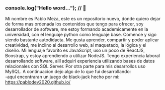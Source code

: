 ### console.log("Hello word..."); // 👋
Mi nombre es Pablo Meza, este es un repositorio nuevo, donde quiero dejar de forma mas ordenada los contenidos que tengo para ofrecer, soy desarrollador de software, me estoy formando academicamente en la universidad, con el lenguaje python como lenguaje base. Comence y sigo siendo bastante autodidacta. Me gusta aprender, compartir y poder aplicar creatividad, me inclino al desarrollo web, al maquetado, la lógica y el diseño. Mi lenguaje favorito es JavaScript, uso un poco de ReactJS, Boostrap, y estoy aprendiendo a utilizar NodeJS. Tengo experiencia laboral desarrollando software, allí adquirí experiencia utilizando bases de datos relacionales con SQL Server. Por otra parte para mis desarrollos uso MySQL. A continuacion dejo algo de lo que fui desarrollando:               
-aquí encontraran un juego de black-jack hecho por mi: https://pablodev2020.github.io/
<!--
**Pablo-Meza/Pablo-Meza** is a ✨ _special_ ✨ repository because its `README.md` (this file) appears on your GitHub profile.

Here are some ideas to get you started:

- 🔭 I’m currently working on ...
- 🌱 I’m currently learning ...
- 👯 I’m looking to collaborate on ...
- 🤔 I’m looking for help with ...
- 💬 Ask me about ...
- 📫 How to reach me: ...
- 😄 Pronouns: ...
- ⚡ Fun fact: ...
-->
